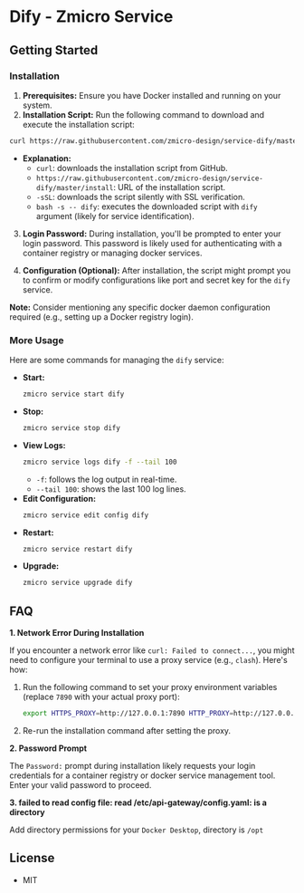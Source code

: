 # Dify - Zmicro Service

## Getting Started

### Installation

1. **Prerequisites:** Ensure you have Docker installed and running on your system.
2. **Installation Script:** Run the following command to download and execute the installation script:

```bash
curl https://raw.githubusercontent.com/zmicro-design/service-dify/master/install -sSL | bash -s -- dify
```

   - **Explanation:**
     - `curl`: downloads the installation script from GitHub.
     - `https://raw.githubusercontent.com/zmicro-design/service-dify/master/install`: URL of the installation script.
     - `-sSL`: downloads the script silently with SSL verification.
     - `bash -s -- dify`: executes the downloaded script with `dify` argument (likely for service identification).

3. **Login Password:** During installation, you'll be prompted to enter your login password. This password is likely used for authenticating with a container registry or managing docker services.

4. **Configuration (Optional):** After installation, the script might prompt you to confirm or modify configurations like port and secret key for the `dify` service.

**Note:** Consider mentioning any specific docker daemon configuration required (e.g., setting up a Docker registry login).

### More Usage

Here are some commands for managing the `dify` service:

* **Start:**
  ```bash
  zmicro service start dify
  ```
* **Stop:**
  ```bash
  zmicro service stop dify
  ```
* **View Logs:**
  ```bash
  zmicro service logs dify -f --tail 100
  ```
    - `-f`: follows the log output in real-time.
    - `--tail 100`: shows the last 100 log lines.
* **Edit Configuration:**
  ```bash
  zmicro service edit config dify
  ```
* **Restart:**
  ```bash
  zmicro service restart dify
  ```
* **Upgrade:**
  ```bash
  zmicro service upgrade dify
  ```

## FAQ

**1. Network Error During Installation**

If you encounter a network error like `curl: Failed to connect...`, you might need to configure your terminal to use a proxy service (e.g., `clash`). Here's how:

1. Run the following command to set your proxy environment variables (replace `7890` with your actual proxy port):

   ```bash
   export HTTPS_PROXY=http://127.0.0.1:7890 HTTP_PROXY=http://127.0.0.1:7890
   ```

2. Re-run the installation command after setting the proxy.

**2. Password Prompt**

The `Password:` prompt during installation likely requests your login credentials for a container registry or docker service management tool. Enter your valid password to proceed.

**3. failed to read config file: read /etc/api-gateway/config.yaml: is a directory**

Add directory permissions for your `Docker Desktop`, directory is `/opt`

## License

* MIT
